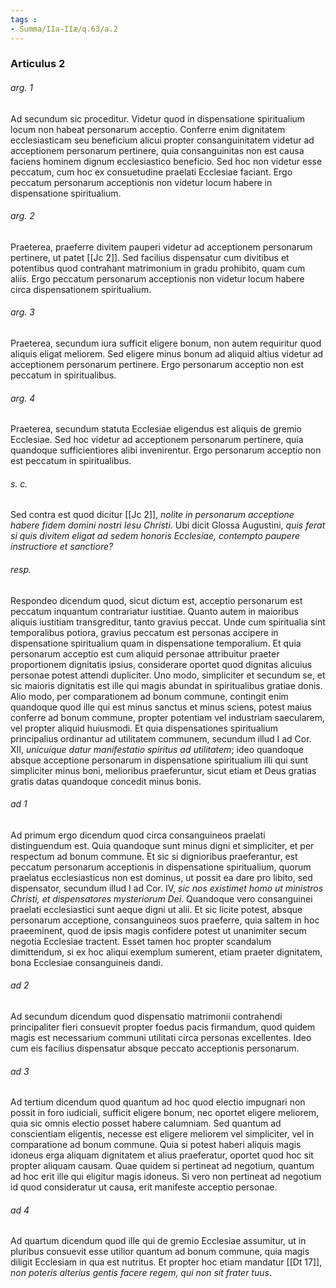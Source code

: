 ```yaml
---
tags : 
- Summa/IIa-IIæ/q.63/a.2
---
```


### Articulus 2

###### arg. 1
Ad secundum sic proceditur. Videtur quod in dispensatione spiritualium locum non habeat personarum acceptio. Conferre enim dignitatem ecclesiasticam seu beneficium alicui propter consanguinitatem videtur ad acceptionem personarum pertinere, quia consanguinitas non est causa faciens hominem dignum ecclesiastico beneficio. Sed hoc non videtur esse peccatum, cum hoc ex consuetudine praelati Ecclesiae faciant. Ergo peccatum personarum acceptionis non videtur locum habere in dispensatione spiritualium.

###### arg. 2
Praeterea, praeferre divitem pauperi videtur ad acceptionem personarum pertinere, ut patet [[Jc 2]]. Sed facilius dispensatur cum divitibus et potentibus quod contrahant matrimonium in gradu prohibito, quam cum aliis. Ergo peccatum personarum acceptionis non videtur locum habere circa dispensationem spiritualium.

###### arg. 3
Praeterea, secundum iura sufficit eligere bonum, non autem requiritur quod aliquis eligat meliorem. Sed eligere minus bonum ad aliquid altius videtur ad acceptionem personarum pertinere. Ergo personarum acceptio non est peccatum in spiritualibus.

###### arg. 4
Praeterea, secundum statuta Ecclesiae eligendus est aliquis de gremio Ecclesiae. Sed hoc videtur ad acceptionem personarum pertinere, quia quandoque sufficientiores alibi invenirentur. Ergo personarum acceptio non est peccatum in spiritualibus.

###### s. c.
Sed contra est quod dicitur [[Jc 2]], *nolite in personarum acceptione habere fidem domini nostri Iesu Christi*. Ubi dicit Glossa Augustini, *quis ferat si quis divitem eligat ad sedem honoris Ecclesiae, contempto paupere instructiore et sanctiore?*

###### resp.
Respondeo dicendum quod, sicut dictum est, acceptio personarum est peccatum inquantum contrariatur iustitiae. Quanto autem in maioribus aliquis iustitiam transgreditur, tanto gravius peccat. Unde cum spiritualia sint temporalibus potiora, gravius peccatum est personas accipere in dispensatione spiritualium quam in dispensatione temporalium. Et quia personarum acceptio est cum aliquid personae attribuitur praeter proportionem dignitatis ipsius, considerare oportet quod dignitas alicuius personae potest attendi dupliciter. Uno modo, simpliciter et secundum se, et sic maioris dignitatis est ille qui magis abundat in spiritualibus gratiae donis. Alio modo, per comparationem ad bonum commune, contingit enim quandoque quod ille qui est minus sanctus et minus sciens, potest maius conferre ad bonum commune, propter potentiam vel industriam saecularem, vel propter aliquid huiusmodi. Et quia dispensationes spiritualium principalius ordinantur ad utilitatem communem, secundum illud I ad Cor. XII, *unicuique datur manifestatio spiritus ad utilitatem*; ideo quandoque absque acceptione personarum in dispensatione spiritualium illi qui sunt simpliciter minus boni, melioribus praeferuntur, sicut etiam et Deus gratias gratis datas quandoque concedit minus bonis.

###### ad 1
Ad primum ergo dicendum quod circa consanguineos praelati distinguendum est. Quia quandoque sunt minus digni et simpliciter, et per respectum ad bonum commune. Et sic si dignioribus praeferantur, est peccatum personarum acceptionis in dispensatione spiritualium, quorum praelatus ecclesiasticus non est dominus, ut possit ea dare pro libito, sed dispensator, secundum illud I ad Cor. IV, *sic nos existimet homo ut ministros Christi, et dispensatores mysteriorum Dei*. Quandoque vero consanguinei praelati ecclesiastici sunt aeque digni ut alii. Et sic licite potest, absque personarum acceptione, consanguineos suos praeferre, quia saltem in hoc praeeminent, quod de ipsis magis confidere potest ut unanimiter secum negotia Ecclesiae tractent. Esset tamen hoc propter scandalum dimittendum, si ex hoc aliqui exemplum sumerent, etiam praeter dignitatem, bona Ecclesiae consanguineis dandi.

###### ad 2
Ad secundum dicendum quod dispensatio matrimonii contrahendi principaliter fieri consuevit propter foedus pacis firmandum, quod quidem magis est necessarium communi utilitati circa personas excellentes. Ideo cum eis facilius dispensatur absque peccato acceptionis personarum.

###### ad 3
Ad tertium dicendum quod quantum ad hoc quod electio impugnari non possit in foro iudiciali, sufficit eligere bonum, nec oportet eligere meliorem, quia sic omnis electio posset habere calumniam. Sed quantum ad conscientiam eligentis, necesse est eligere meliorem vel simpliciter, vel in comparatione ad bonum commune. Quia si potest haberi aliquis magis idoneus erga aliquam dignitatem et alius praeferatur, oportet quod hoc sit propter aliquam causam. Quae quidem si pertineat ad negotium, quantum ad hoc erit ille qui eligitur magis idoneus. Si vero non pertineat ad negotium id quod consideratur ut causa, erit manifeste acceptio personae.

###### ad 4
Ad quartum dicendum quod ille qui de gremio Ecclesiae assumitur, ut in pluribus consuevit esse utilior quantum ad bonum commune, quia magis diligit Ecclesiam in qua est nutritus. Et propter hoc etiam mandatur [[Dt 17]], *non poteris alterius gentis facere regem, qui non sit frater tuus*.

